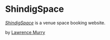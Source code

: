 # ShindigSpace

[*ShindigSpace*](https://shindigspace.herokuapp.com) is a venue space booking website.

by [Lawrence Murry](https://freshmurry.com/about)